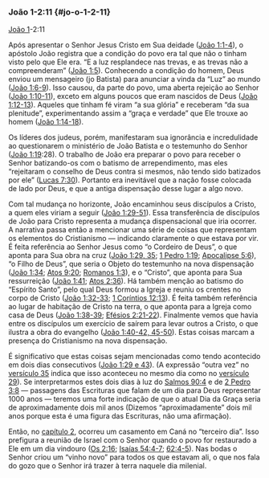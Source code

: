 ### João 1-2:11 {#jo-o-1-2-11}

[João 1](http://bibliaonline.com.br/acf/jo/1)-2:11

Após apresentar o Senhor Jesus Cristo em Sua deidade ([João 1:1-4](http://bibliaonline.com.br/acf/jo/1/1-4)), o apóstolo João registra que a condição do povo era tal que não o tinham visto pelo que Ele era. “E a luz resplandece nas trevas, e as trevas não a compreenderam” ([João 1:5](http://bibliaonline.com.br/acf/jo/1/5)). Conhecendo a condição do homem, Deus enviou um mensageiro (jo Batista) para anunciar a vinda da “Luz” ao mundo ([João 1:6-9](http://bibliaonline.com.br/acf/jo/1/6-9)). Isso causou, da parte do povo, uma aberta rejeição ao Senhor ([João 1:10-11](http://bibliaonline.com.br/acf/jo/1/10-11)), exceto em alguns poucos que eram nascidos de Deus ([João 1:12-13](http://bibliaonline.com.br/acf/jo/1/12-13)). Aqueles que tinham fé viram “a sua glória” e receberam “da sua plenitude”, experimentando assim a “graça e verdade” que Ele trouxe ao homem ([João 1:14-18](http://bibliaonline.com.br/acf/jo/1/14-18)).

Os líderes dos judeus, porém, manifestaram sua ignorância e incredulidade ao questionarem o ministério de João Batista e o testemunho do Senhor ([João 1:19](http://bibliaonline.com.br/acf/jo/1/19):28). O trabalho de João era preparar o povo para receber o Senhor batizando-os com o batismo de arrependimento, mas eles “rejeitaram o conselho de Deus contra si mesmos, não tendo sido batizados por ele” ([Lucas 7:30](http://bibliaonline.com.br/acf/lc/7/30)). Portanto era inevitável que a nação fosse colocada de lado por Deus, e que a antiga dispensação desse lugar a algo novo.

Com tal mudança no horizonte, João encaminhou seus discípulos a Cristo, a quem eles viriam a seguir ([João 1:29-51](http://bibliaonline.com.br/acf/jo/1/29-51)). Essa transferência de discípulos de João para Cristo representa a mudança dispensacional que iria ocorrer. A narrativa passa então a mencionar uma série de coisas que representam os elementos do Cristianismo — indicando claramente o que estava por vir. É feita referência ao Senhor Jesus como “o Cordeiro de Deus”, o que aponta para Sua obra na cruz ([João 1:29, 35](http://bibliaonline.com.br/acf/jo/1/29,35); [1 Pedro 1:19](http://bibliaonline.com.br/acf/1pe/1/19); [Apocalipse 5:6](http://bibliaonline.com.br/acf/ap/5/6)), “o Filho de Deus”, que seria o Objeto do testemunho na nova dispensação ([João 1:34](http://bibliaonline.com.br/acf/jo/1/34); [Atos 9:20](http://bibliaonline.com.br/acf/atos/9/20); [Romanos 1:3](http://bibliaonline.com.br/acf/rm/1/3)), e o “Cristo”, que aponta para Sua ressurreição ([João 1:41](http://bibliaonline.com.br/acf/jo/1/41); [Atos 2:36](http://bibliaonline.com.br/acf/atos/2/36)). Há também menção ao batismo do “Espírito Santo”, pelo qual Deus formou a Igreja e reuniu os crentes no corpo de Cristo ([João 1:32-33](http://bibliaonline.com.br/acf/jo/1/32-33); [1 Coríntios 12:13](http://bibliaonline.com.br/acf/1co/12/13)). É feita também referência ao lugar de habitação de Cristo na terra, o que aponta para a Igreja como casa de Deus ([João 1:38-39](http://bibliaonline.com.br/acf/jo/1/38-39); [Efésios 2:21-22](http://bibliaonline.com.br/acf/ef/2/21-22)). Finalmente vemos que havia entre os discípulos um exercício de saírem para levar outros a Cristo, o que ilustra a obra do evangelho ([João 1:40-42, 45-50](http://bibliaonline.com.br/acf/jo/1/40-42,45-50)). Estas coisas marcam a presença do Cristianismo na nova dispensação.

É significativo que estas coisas sejam mencionadas como tendo acontecido em dois dias consecutivos ([João 1:29 e 43](http://bibliaonline.com.br/acf/jo/1/29,43)). (A expressão “outra vez” no [versículo 35](http://bibliaonline.com.br/acf/jo/1/35) indica que isso aconteceu no mesmo dia como no [versículo 29](http://bibliaonline.com.br/acf/jo/1/29)). Se interpretarmos estes dois dias à luz do [Salmos 90:4](http://bibliaonline.com.br/acf/sl/90/4) e de [2 Pedro 3:8](http://bibliaonline.com.br/acf/2pe/3/8) — passagens das Escrituras que falam de um dia para Deus representar 1000 anos — teremos uma forte indicação de que o atual Dia da Graça seria de aproximadamente dois mil anos (Dizemos “aproximadamente” dois mil anos porque esta é uma figura das Escrituras, não uma afirmação).

Então, no [capítulo 2](http://bibliaonline.com.br/acf/jo/2), ocorreu um casamento em Caná no “terceiro dia”. Isso prefigura a reunião de Israel com o Senhor quando o povo for restaurado a Ele em um dia vindouro ([Os 2:16](http://bibliaonline.com.br/acf/os/2/16); [Isaías 54:4-7](http://bibliaonline.com.br/acf/is/54/4-7); [62:4-5](http://bibliaonline.com.br/acf/is/62/4-5)). Nas bodas o Senhor criou um “vinho novo” para todos os que estavam ali, o que nos fala do gozo que o Senhor irá trazer à terra naquele dia milenial.